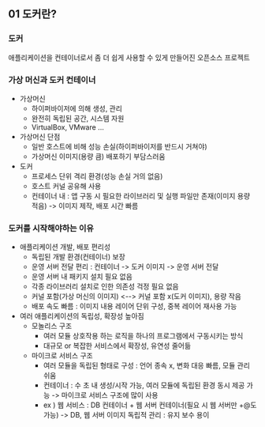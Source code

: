 ## 01 도커란?
### 도커
애플리케이션을 컨테이너로서 좀 더 쉽게 사용할 수 있게 만들어진 오픈소스 프로젝트
### 가상 머신과 도커 컨테이너
- 가상머신
  - 하이퍼바이저에 의해 생성, 관리
  - 완전히 독립된 공간, 시스템 자원
  - VirtualBox, VMware ...
- 가상머신 단점
  - 일반 호스트에 비해 성능 손실(하이퍼바이저를 반드시 거쳐야)
  - 가상머신 이미지(용량 큼) 배포하기 부담스러움
- 도커
  - 프로세스 단위 격리 환경(성능 손실 거의 없음)
  - 호스트 커널 공유해 사용
  - 컨테이너 내 : 앱 구동 시 필요한 라이브러리 및 실행 파일만 존재(이미지 용량 적음)
    -> 이미지 제작, 배포 시간 빠름
### 도커를 시작해야하는 이유
- 애플리케이션 개발, 배포 편리성
  - 독립된 개발 환경(컨테이너) 보장
  - 운영 서버 전달 편리 : 컨테이너 -> 도커 이미지 -> 운영 서버 전달
  - 운영 서버 내 패키지 설치 필요 없음
  - 각종 라이브러리 설치로 인한 의존성 걱정 필요 없음
  - 커널 포함(가상 머신의 이미지) <--> 커널 포함 x(도커 이미지), 용량 작음
  - 배포 속도 빠름 : 이미지 내용 레이어 단위 구성, 중복 레이어 재사용 가능
- 여러 애플리케이션의 독립성, 확장성 높아짐
  - 모놀리스 구조
    - 여러 모듈 상호작용 하는 로직을 하나의 프로그램에서 구동시키는 방식
    - 대규모 or 복잡한 서비스에서 확장성, 유연성 줄어듦
  - 마이크로 서비스 구조
    - 여러 모듈을 독립된 형태로 구성 : 언어 종속 x, 변화 대응 빠름, 모듈 관리 쉬움
    - 컨테이너 : 수 초 내 생성/시작 가능, 여러 모듈에 독립된 환경 동시 제공 가능
      -> 마이크로 서비스 구조에 많이 사용
    - ex ) 웹 서비스 : DB 컨테이너 + 웹 서버 컨테이너(필요 시 웹 서버만 +@도 가능)
      -> DB, 웹 서버 이미지 독립적 관리 : 유지 보수 용이
